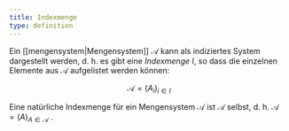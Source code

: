 ```yaml
---
title: Indexmenge
type: definition
---
```


Ein [[mengensystem|Mengensystem]] $\mathcal{A}$ kann als indiziertes System dargestellt werden, d. h. es gibt eine *Indexmenge* $I$, so dass die einzelnen Elemente aus $\mathcal{A}$ aufgelistet werden können:

$$
	\mathcal{A} = (A_i)_{i \in I}
$$

Eine natürliche Indexmenge für ein Mengensystem $\mathcal{A}$ ist $\mathcal{A}$ selbst, d. h. $\mathcal{A} = (A)_{A \in \mathcal{A}}$ .